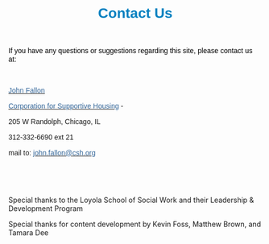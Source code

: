 <H1 style="TEXT-ALIGN: center"><SPAN style="FONT-FAMILY: Arial,Helvetica,sans-serif; COLOR: rgb(0,128,192)">Contact Us</SPAN></H1>
<P></P>
<P><BR></P>
<P></P>
<P><SPAN style="FONT-SIZE: 14px; FONT-FAMILY: Arial,Helvetica,sans-serif; LINE-HEIGHT: 17px"><SPAN style="COLOR: rgb(0,128,192)"><SPAN style="COLOR: rgb(0,0,0)">If you have any questions or suggestions regarding this site, please contact us at:</SPAN></SPAN><BR></SPAN></P>
<P></P>
<P>&nbsp;</P>
<P></P>
<P><SPAN style="FONT-SIZE: 14px; FONT-FAMILY: Arial,Helvetica,sans-serif; LINE-HEIGHT: 17px"><A href="mailto:john.fallon@csh.org"><SPAN class=WEBON_COLOR style="COLOR: rgb(51,102,153)">John Fallon</SPAN></A><BR></SPAN></P>
<P><SPAN class=WEBON_COLOR style="COLOR: rgb(51,102,153)"></SPAN></P>
<P><SPAN style="FONT-SIZE: 14px; FONT-FAMILY: Arial,Helvetica,sans-serif; LINE-HEIGHT: 17px"><A href="http://www.csh.org/" target=_blank><SPAN class=WEBON_COLOR style="COLOR: rgb(51,102,153)">Corporation for Supportive Housing</SPAN></A><SPAN class=WEBON_COLOR style="COLOR: rgb(51,102,153)"> </SPAN>- <BR></SPAN></P>
<P><SPAN style="FONT-SIZE: 14px; FONT-FAMILY: Arial,Helvetica,sans-serif; LINE-HEIGHT: 17px">205 W Randolph, Chicago, IL<BR></SPAN></P>
<P></P>
<P><SPAN style="FONT-SIZE: 14px; FONT-FAMILY: Arial,Helvetica,sans-serif; LINE-HEIGHT: 17px">312-332-6690 ext 21&nbsp;&nbsp;&nbsp; <BR></SPAN></P>
<P><SPAN style="FONT-SIZE: 14px; FONT-FAMILY: Arial,Helvetica,sans-serif; LINE-HEIGHT: 17px">mail to:<SPAN class=WEBON_COLOR style="COLOR: rgb(51,102,153)"> </SPAN><A href="mailto:john.fallon@csh.org"><SPAN class=WEBON_COLOR style="COLOR: rgb(51,102,153)">john.fallon@csh.org</SPAN></A></SPAN><BR></P>
<P></P>
<P>&nbsp;</P>
<P><BR></P>
<P></P>
<P>Special thanks to the Loyola School of Social Work and their Leadership &amp; Development Program<BR></P>
<P></P>
<P>Special thanks&nbsp;for content&nbsp;development by Kevin Foss, Matthew Brown, and Tamara Dee<BR></P>
<P></P>
<P><BR></P>
<P></P>
<DIV class=clr></DIV>